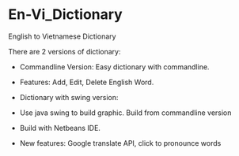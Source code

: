 # En-Vi_Dictionary

English to Vietnamese Dictionary

There are 2 versions of dictionary:
+ Commandline Version: Easy dictionary with commandline. 
+ Features: Add, Edit, Delete English Word.

+ Dictionary with swing version:
+ Use java swing to build graphic. Build from commandline version
+ Build with Netbeans IDE.
+ New features: Google translate API, click to pronounce words
